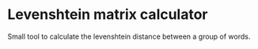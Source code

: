# Levenshtein matrix calculator

Small tool to calculate the levenshtein distance between a group of words.

